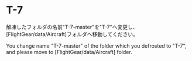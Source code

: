 # T-7

解凍したフォルダの名前"T-7-master"を"T-7"へ変更し、[FlightGear/data/Aircraft]フォルダへ移動してください。

You change name "T-7-master" of the folder which you defrosted to "T-7", and please move to [FlightGear/data/Aircraft] folder.
